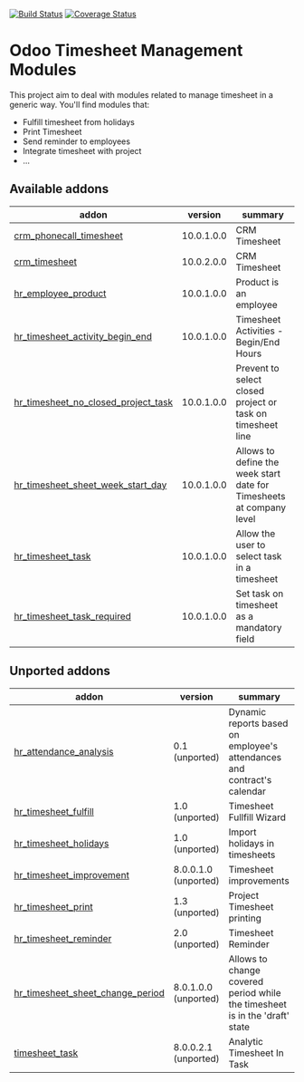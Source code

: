 [![Build Status](https://travis-ci.org/OCA/hr-timesheet.svg?branch=10.0)](https://travis-ci.org/OCA/hr-timesheet)
[![Coverage Status](https://coveralls.io/repos/OCA/hr-timesheet/badge.png?branch=10.0)](https://coveralls.io/r/OCA/hr-timesheet?branch=10.0)

Odoo Timesheet Management Modules
=================================

This project aim to deal with modules related to manage timesheet in a generic 
way. You'll find modules that:

 - Fulfill timesheet from holidays
 - Print Timesheet
 - Send reminder to employees
 - Integrate timesheet with project
 - ...


[//]: # (addons)

Available addons
----------------
addon | version | summary
--- | --- | ---
[crm_phonecall_timesheet](crm_phonecall_timesheet/) | 10.0.1.0.0 | CRM Timesheet
[crm_timesheet](crm_timesheet/) | 10.0.2.0.0 | CRM Timesheet
[hr_employee_product](hr_employee_product/) | 10.0.1.0.0 | Product is an employee
[hr_timesheet_activity_begin_end](hr_timesheet_activity_begin_end/) | 10.0.1.0.0 | Timesheet Activities - Begin/End Hours
[hr_timesheet_no_closed_project_task](hr_timesheet_no_closed_project_task/) | 10.0.1.0.0 | Prevent to select closed project or task on timesheet line
[hr_timesheet_sheet_week_start_day](hr_timesheet_sheet_week_start_day/) | 10.0.1.0.0 | Allows to define the week start date for Timesheets at company level
[hr_timesheet_task](hr_timesheet_task/) | 10.0.1.0.0 | Allow the user to select task in a timesheet
[hr_timesheet_task_required](hr_timesheet_task_required/) | 10.0.1.0.0 | Set task on timesheet as a mandatory field


Unported addons
---------------
addon | version | summary
--- | --- | ---
[hr_attendance_analysis](hr_attendance_analysis/) | 0.1 (unported) | Dynamic reports based on employee's attendances and contract's calendar
[hr_timesheet_fulfill](hr_timesheet_fulfill/) | 1.0 (unported) | Timesheet Fullfill Wizard
[hr_timesheet_holidays](hr_timesheet_holidays/) | 1.0 (unported) | Import holidays in timesheets
[hr_timesheet_improvement](hr_timesheet_improvement/) | 8.0.0.1.0 (unported) | Timesheet improvements
[hr_timesheet_print](hr_timesheet_print/) | 1.3 (unported) | Project Timesheet printing
[hr_timesheet_reminder](hr_timesheet_reminder/) | 2.0 (unported) | Timesheet Reminder
[hr_timesheet_sheet_change_period](hr_timesheet_sheet_change_period/) | 8.0.1.0.0 (unported) | Allows to change covered period while the timesheet is in the 'draft' state
[timesheet_task](timesheet_task/) | 8.0.0.2.1 (unported) | Analytic Timesheet In Task

[//]: # (end addons)
